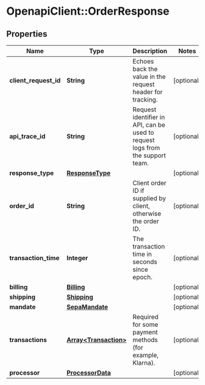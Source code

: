 # OpenapiClient::OrderResponse

## Properties
Name | Type | Description | Notes
------------ | ------------- | ------------- | -------------
**client_request_id** | **String** | Echoes back the value in the request header for tracking. | [optional] 
**api_trace_id** | **String** | Request identifier in API, can be used to request logs from the support team. | [optional] 
**response_type** | [**ResponseType**](ResponseType.md) |  | [optional] 
**order_id** | **String** | Client order ID if supplied by client, otherwise the order ID. | [optional] 
**transaction_time** | **Integer** | The transaction time in seconds since epoch. | [optional] 
**billing** | [**Billing**](Billing.md) |  | [optional] 
**shipping** | [**Shipping**](Shipping.md) |  | [optional] 
**mandate** | [**SepaMandate**](SepaMandate.md) |  | [optional] 
**transactions** | [**Array&lt;Transaction&gt;**](Transaction.md) | Required for some payment methods (for example, Klarna). | [optional] 
**processor** | [**ProcessorData**](ProcessorData.md) |  | [optional] 


